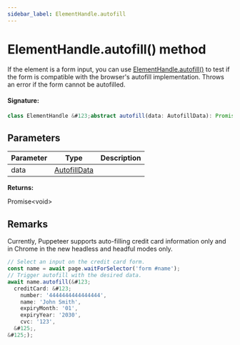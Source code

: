 ```yaml
---
sidebar_label: ElementHandle.autofill
---
```


# ElementHandle.autofill() method

If the element is a form input, you can use [ElementHandle.autofill()](./puppeteer.elementhandle.autofill.md) to test if the form is compatible with the browser's autofill implementation. Throws an error if the form cannot be autofilled.

#### Signature:

```typescript
class ElementHandle &#123;abstract autofill(data: AutofillData): Promise<void>;&#125;
```

## Parameters

| Parameter | Type                                        | Description |
| --------- | ------------------------------------------- | ----------- |
| data      | [AutofillData](./puppeteer.autofilldata.md) |             |

**Returns:**

Promise&lt;void&gt;

## Remarks

Currently, Puppeteer supports auto-filling credit card information only and in Chrome in the new headless and headful modes only.

```ts
// Select an input on the credit card form.
const name = await page.waitForSelector('form #name');
// Trigger autofill with the desired data.
await name.autofill(&#123;
  creditCard: &#123;
    number: '4444444444444444',
    name: 'John Smith',
    expiryMonth: '01',
    expiryYear: '2030',
    cvc: '123',
  &#125;,
&#125;);
```
